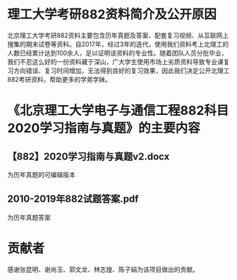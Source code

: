 # 理工大学考研882资料简介及公开原因
北京理工大学考研882资料主要包含历年真题及答案、配套复习视频、从互联网上搜集的期末试卷等资料。自2017年，经过3年的迭代，使用我们资料考上北理工的人数已经累计达到100余人，足以证明该资料的专业性。随着团队人员分批毕业，我们不忍这么好的一份资料藏于深山，广大学生使用市场上劣质资料导致专业课复习方向错误、复习时间增加，无法得到良好的复习效果，因此我们决定公开北理工882考研资料，帮助更多的学弟学妹。

# 《北京理工大学电子与通信工程882科目2020学习指南与真题》的主要内容
## 【882】2020学习指南与真题v2.docx
 为历年真题的可编辑版本
## 2010-2019年882试题答案.pdf
 为历年真题答案
 
# 贡献者
感谢张昆明、谢尚玉、郭文龙、林志煌、陈子娟为该项目做出的贡献。
